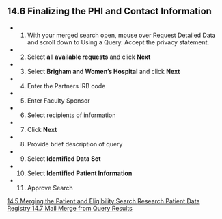 ## 14.6 Finalizing the PHI and Contact Information

* 1. With your merged search open, mouse over Request Detailed Data and scroll down to Using a Query. Accept the privacy statement.
* 2. Select **all available requests** and click **Next**
* 3. Select **Brigham and Women’s Hospital** and click **Next**
* 4. Enter the Partners IRB code
* 5. Enter Faculty Sponsor
* 6. Select recipients of information
* 7. Click **Next**
* 8. Provide brief description of query
* 9. Select **Identified Data Set**
* 10. Select **Identified Patient Information**
* 11. Approve Search

<div class="center">
<div class="btn-group">
  <a href=":pages_path:/manuals/rpdr/14-05-merging-patient-eligibility-search.md" class="btn btn-default">
    <span class="glyphicon glyphicon-chevron-left"></span>
    14.5 Merging the Patient and Eligibility Search
  </a>

  <a href=":pages_path:/manuals/rpdr" class="btn btn-default">
    <span class="glyphicon glyphicon-chevron-up"></span>
    Research Patient Data Registry
  </a>

  <a href=":pages_path:/manuals/respiratory-therapist-guidelines/14-07-mail-merge.md" class="btn btn-success">
    14.7 Mail Merge from Query Results
    <span class="glyphicon glyphicon-chevron-right"></span>
  </a>
</div>
</div>
